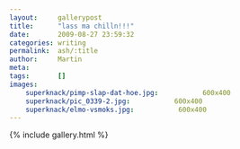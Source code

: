 ```yaml
---
layout:     gallerypost
title:      "lass ma chilln!!!"
date:       2009-08-27 23:59:32
categories: writing
permalink:  ash/:title
author:     Martin
meta:
tags:       []
images:
    superknack/pimp-slap-dat-hoe.jpg:           600x400
    superknack/pic_0339-2.jpg:           600x400
    superknack/elmo-vsmoks.jpg:           600x400
---
```


{% include gallery.html %}
